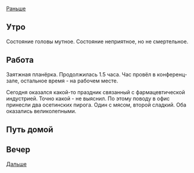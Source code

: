 [Раньше](2021.06.17.md)
## Утро
Состояние головы мутное. Состояние неприятное, но не смертельное.
## Работа
Заятжная планёрка. Продолжилась 1.5 часа. Час провёл в конференц-зале, остальное время - на рабочем месте.

Сегодня оказался какой-то праздник связанный с фармацевтической индустрией. Точно какой - не выяснил. По этому поводу в офис принесли два осетинских пирога. Один с мясом, второй сладкий. Оба оказались великолепными.
## Путь домой
## Вечер
[Дальше](2021.06.19.md)